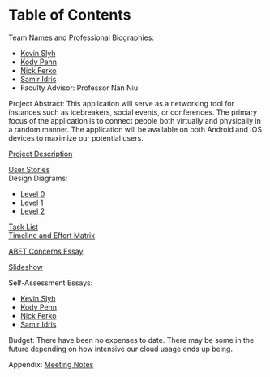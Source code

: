 <!-- HEADER -->
# Table of Contents
Team Names and Professional Biographies:
- [Kevin Slyh](Professional_Biographies/Kevin_Slyh_Professional_Biography.md)
- [Kody Penn](Professional_Biographies/Kody_Penn_Professional_Biography.md)
- [Nick Ferko](Professional_Biographies/Nick_Ferko_Professional_Biography.md)
- [Samir Idris](Professional_Biographies/Samir_Idris_Professional_Biography.md)
- Faculty Advisor: Professor Nan Niu

Project Abstract: This application will serve as a networking tool for instances such as icebreakers, social events, or conferences. The primary focus of the application is to connect people both virtually and physically in a random manner. The application will be available on both Android and IOS devices to maximize our potential users. 

[Project Description](Details.md)

[User Stories](User_Stories.md)\
Design Diagrams: 
- [Level 0](Design_Diagrams/D0.pdf)
- [Level 1](Design_Diagrams/D1.pdf)
- [Level 2](Design_Diagrams/D2.pdf)

[Task List](Task_List.md)\
[Timeline and Effort Matrix](Milestone%20Effort%20and%20Timeline.pdf)

[ABET Concerns Essay](Project%20Constraints.md)

[Slideshow](Senior%20Design%20Fall%20Presentation.pdf)

Self-Assessment Essays:
- [Kevin Slyh](Individual_Assessments/Kevin_Slyh_Individual_Assessment.md)
- [Kody Penn](Individual_Assessments/Kody_Penn_Individual_Assessment.md)
- [Nick Ferko](Individual_Assessments/Nick_Ferko_Individual_Assessment.md)
- [Samir Idris](Individual_Assessments/Samir_Idris_Individual_Assessment.md)

Budget:
There have been no expenses to date. There may be some in the future depending on how intensive our cloud usage ends up being.

Appendix: [Meeting Notes](Meeting_Notes/Meeting_Notes.md)
